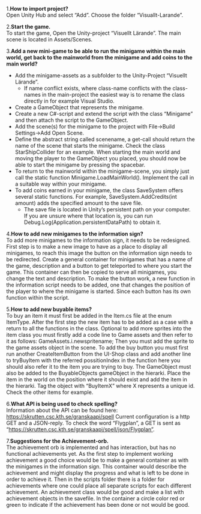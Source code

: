 1.**How to import project?**  
Open Unity Hub and select “Add”. Choose the folder “Visuallt-Larande”.


2.**Start the game.**  
To start the game, Open the Unity-project “Visuellt Lärande”.
The main scene is located in Assets/Scenes.


3.**Add a new mini-game to be able to run the minigame within the main world, get back to the mainworld from the minigame and add coins to the main world?**  
- Add the minigame-assets as a subfolder to the Unity-Project “Visuellt Lärande”.  
  - If name conflict exists, where class-name conflicts with the class-names in the main-project the easiest way is to rename the class directly in for example Visual Studio.  
- Create a GameObject that represents the minigame.
- Create a new C#-script and extend the script with the class “Minigame” and then attach the script to the GameObject.
- Add the scene(s) for the minigame to the project with File->Build Settings->Add Open Scene.
- Define the abstract string called scenename, a get-call should return the name of the scene that starts the minigame. Check the class StarShipCollider for an example. When starting the main world and moving the player to the GameObject you placed, you should now be able to start the minigame by pressing the spacebar.
- To return to the mainworld within the minigame-scene, you simply just call the static function Minigame.LoadMainWorld(). Implement the call in a suitable way within your minigame.
- To add coins earned in your minigame, the class SaveSystem offers several static functions. For example, SaveSystem.AddCredits(int amount) adds the specified amount to the save  file.
  - The save file is located in Unity’s persistent path on your computer. If you are unsure where that location is, you can run Debug.Log(Application.persistentDataPath) to obtain   it.


4.**How to add new minigames to the information sign?**  
To add more minigames to the information sign, it needs to be redesigned.
First step is to make a new image to have as a place to display all minigames, to reach this image the button on the information sign needs to be redirected.
Create a general container for minigames that has a name of the game, description and a button to get teleported to where you start the game.
This container can then be copied to serve all minigames, you change the text and description.
To make the button work, a new function in the information script needs to be added, one that changes the position of the player to where the minigame is started. Since each button has its own function within the script. 


5.**How to add new buyable items?**  
To buy an item it must first be added in the Item.cs file at the enum ItemType.
After the first step  the new item has to be added as a case with a return to all the functions in the class.
Optional to add more sprites into the item class you must firstly add a code line to Game assets and then refer to it as follows:
GameAssets.i.newspritename;
Then you must add the sprite to the game assets object in the scene.
To add the buy button you must first run another CreateItemButton from the UI-Shop class and add another line to tryBuyItem with the referred possitionIndex in the function here you should also refer it to the item you are trying to buy.
The GameObject must also be added to the BuyableObjects gameObject in the hierarki. Place the item in the world on the position where it should exist and add the item in the hierarki. Tag the object with “BuyItemX” where X represents a unique id. Check the other items for example.
 
 
6.**What API is being used to check spelling?**  
Information about the API can be found here: https://skrutten.csc.kth.se/granskaapi/spell
Current configuration is a http GET and a JSON-reply.
To check the word “Flygplan”, a GET is sent as “https://skrutten.csc.kth.se/granskaapi/spell/json/Flygplan”.


7.**Suggestions for the Achievement-orb.**  
The achievement orb is implemented and has interaction, but has no functional achievements yet. 
As the first step to implement working achievement a good choice would be to make a general container as with the minigames in the information sign. This container would describe the achievement and might display the progress and what is left to be done in order to achieve it.
Then in the scripts folder there is a folder for achievements where one could place all separate scripts for each different achievement.
An achievement class would be good and make a list with achievement objects in the savefile.
In the container a circle color red or green to indicate if the achievement has been done or not would be good. 
